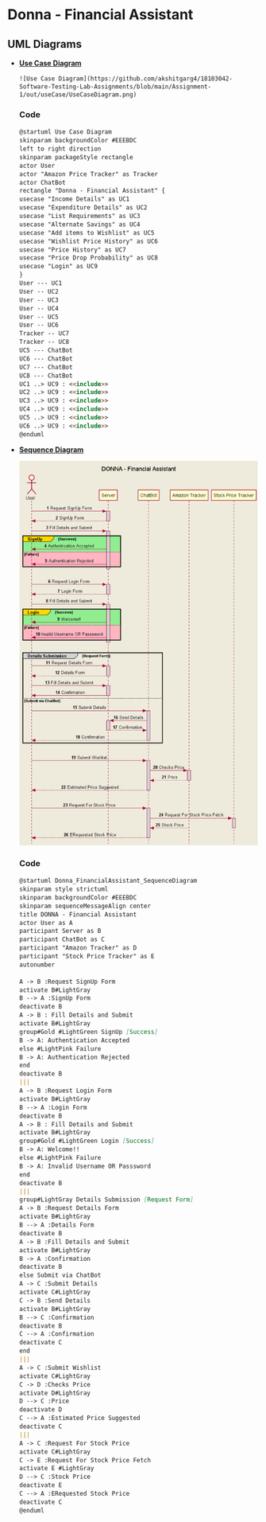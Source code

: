 # Donna - Financial Assistant

## UML Diagrams

- **[Use Case Diagram](https://github.com/akshitgarg4/18103042-Software-Testing-Lab-Assignments/blob/main/Assignment-1/useCase.plantuml)**

      ![Use Case Diagram](https://github.com/akshitgarg4/18103042-Software-Testing-Lab-Assignments/blob/main/Assignment-1/out/useCase/UseCaseDiagram.png)

  ### Code

  ```markdown
  @startuml Use Case Diagram
  skinparam backgroundColor #EEEBDC
  left to right direction
  skinparam packageStyle rectangle
  actor User
  actor "Amazon Price Tracker" as Tracker
  actor ChatBot
  rectangle "Donna - Financial Assistant" {
  usecase "Income Details" as UC1
  usecase "Expenditure Details" as UC2
  usecase "List Requirements" as UC3
  usecase "Alternate Savings" as UC4
  usecase "Add items to Wishlist" as UC5
  usecase "Wishlist Price History" as UC6
  usecase "Price History" as UC7
  usecase "Price Drop Probability" as UC8
  usecase "Login" as UC9
  }
  User --- UC1
  User -- UC2
  User -- UC3
  User -- UC4
  User -- UC5
  User -- UC6
  Tracker -- UC7
  Tracker -- UC8
  UC5 --- ChatBot
  UC6 --- ChatBot
  UC7 --- ChatBot
  UC8 --- ChatBot
  UC1 ..> UC9 : <<include>>
  UC2 ..> UC9 : <<include>>
  UC3 ..> UC9 : <<include>>
  UC4 ..> UC9 : <<include>>
  UC5 ..> UC9 : <<include>>
  UC6 ..> UC9 : <<include>>
  @enduml
  ```

- **[Sequence Diagram](https://github.com/akshitgarg4/18103042-Software-Testing-Lab-Assignments/blob/main/Assignment-1/sequenceDiagram.plantuml)**

  ![Sequence Diagram](https://github.com/akshitgarg4/18103042-Software-Testing-Lab-Assignments/blob/main/Assignment-1/out/sequenceDiagram/SequenceDiagram.png)

  ### Code

  ```markdown
  @startuml Donna_FinancialAssistant_SequenceDiagram
  skinparam style strictuml
  skinparam backgroundColor #EEEBDC
  skinparam sequenceMessageAlign center
  title DONNA - Financial Assistant
  actor User as A
  participant Server as B
  participant ChatBot as C
  participant "Amazon Tracker" as D
  participant "Stock Price Tracker" as E
  autonumber

  A -> B :Request SignUp Form
  activate B#LightGray
  B --> A :SignUp Form
  deactivate B
  A -> B : Fill Details and Submit
  activate B#LightGray
  group#Gold #LightGreen SignUp [Success]
  B -> A: Authentication Accepted
  else #LightPink Failure
  B -> A: Authentication Rejected
  end
  deactivate B
  |||
  A -> B :Request Login Form
  activate B#LightGray
  B --> A :Login Form
  deactivate B
  A -> B : Fill Details and Submit
  activate B#LightGray
  group#Gold #LightGreen Login [Success]
  B -> A: Welcome!!
  else #LightPink Failure
  B -> A: Invalid Username OR Passsword
  end
  deactivate B
  |||
  group#LightGray Details Submission [Request Form]
  A -> B :Request Details Form
  activate B#LightGray
  B --> A :Details Form
  deactivate B
  A -> B :Fill Details and Submit
  activate B#LightGray
  B -> A :Confirmation
  deactivate B
  else Submit via ChatBot
  A -> C :Submit Details
  activate C#LightGray
  C -> B :Send Details
  activate B#LightGray
  B --> C :Confirmation
  deactivate B
  C --> A :Confirmation
  deactivate C
  end
  |||
  A -> C :Submit Wishlist
  activate C#LightGray
  C -> D :Checks Price
  activate D#LightGray
  D --> C :Price
  deactivate D
  C --> A :Estimated Price Suggested
  deactivate C
  |||
  A -> C :Request For Stock Price
  activate C#LightGray
  C -> E :Request For Stock Price Fetch
  activate E #LightGray
  D --> C :Stock Price
  deactivate E
  C --> A :ERequested Stock Price
  deactivate C
  @enduml
  ```
